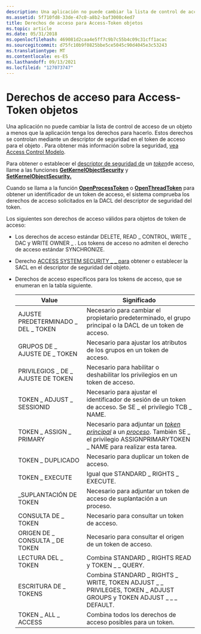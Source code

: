 ```yaml
---
description: Una aplicación no puede cambiar la lista de control de acceso de un objeto a menos que la aplicación tenga los derechos para hacerlo.
ms.assetid: 5f710fd8-33de-47c0-a8b2-baf3008c4ed7
title: Derechos de acceso para Access-Token objetos
ms.topic: article
ms.date: 05/31/2018
ms.openlocfilehash: 469081d2caa4e5ff7c9b7c55b4c09c31cff1acac
ms.sourcegitcommit: d75fc10b9f0825bbe5ce5045c90d4045e3c53243
ms.translationtype: MT
ms.contentlocale: es-ES
ms.lasthandoff: 09/13/2021
ms.locfileid: "127073747"
---
```

# <a name="access-rights-for-access-token-objects"></a>Derechos de acceso para Access-Token objetos

Una aplicación no puede cambiar la lista de control de acceso de un objeto a menos que la aplicación tenga los derechos para hacerlo. Estos derechos se controlan mediante un descriptor de seguridad en el token de acceso para el objeto . Para obtener más información sobre la seguridad, [vea Access Control Modelo](access-control-model.md).

Para obtener o establecer el [descriptor de seguridad de](security-descriptors.md) un [*token*](/windows/desktop/SecGloss/a-gly)de acceso, llame a las funciones [**GetKernelObjectSecurity**](/windows/win32/api/securitybaseapi/nf-securitybaseapi-getkernelobjectsecurity) y [**SetKernelObjectSecurity.**](/windows/win32/api/securitybaseapi/nf-securitybaseapi-setkernelobjectsecurity)

Cuando se llama a la función [**OpenProcessToken**](/windows/win32/api/processthreadsapi/nf-processthreadsapi-openprocesstoken) o [**OpenThreadToken**](/windows/win32/api/processthreadsapi/nf-processthreadsapi-openthreadtoken) para obtener [](access-rights-and-access-masks.md) un identificador de un token de acceso, el sistema comprueba los derechos de acceso solicitados en la DACL del descriptor de seguridad del token.

Los siguientes son derechos de acceso válidos para objetos de token de acceso:

-   Los derechos de acceso estándar DELETE, READ \_ CONTROL, WRITE \_ DAC y WRITE OWNER \_ . [](standard-access-rights.md) Los tokens de acceso no admiten el derecho de acceso estándar SYNCHRONIZE.
-   Derecho [ACCESS SYSTEM SECURITY \_ \_ para](sacl-access-right.md) obtener o establecer la SACL en el descriptor de seguridad del objeto.
-   Derechos de acceso específicos para los tokens de acceso, que se enumeran en la tabla siguiente.

    | Value                     | Significado                                                                                                                                                                                                                                                                           |
    |---------------------------|-----------------------------------------------------------------------------------------------------------------------------------------------------------------------------------------------------------------------------------------------------------------------------------|
    | AJUSTE PREDETERMINADO \_ DEL \_ TOKEN    | Necesario para cambiar el propietario predeterminado, el grupo principal o la DACL de un token de acceso.                                                                                                                                                                                                  |
    | GRUPOS DE \_ AJUSTE DE \_ TOKEN     | Necesario para ajustar los atributos de los grupos en un token de acceso.                                                                                                                                                                                                               |
    | PRIVILEGIOS \_ DE \_ AJUSTE DE TOKEN | Necesario para habilitar o deshabilitar los privilegios en un token de acceso.                                                                                                                                                                                                                  |
    | TOKEN \_ ADJUST \_ SESSIONID  | Necesario para ajustar el identificador de sesión de un token de acceso. Se SE \_ el privilegio TCB \_ NAME.                                                                                                                                                                                    |
    | TOKEN \_ ASSIGN \_ PRIMARY    | Necesario para adjuntar un [*token principal*](/windows/desktop/SecGloss/p-gly) a un [*proceso*](/windows/desktop/SecGloss/p-gly). También SE \_ el privilegio ASSIGNPRIMARYTOKEN \_ NAME para realizar esta tarea. |
    | TOKEN \_ DUPLICADO          | Necesario para duplicar un token de acceso.                                                                                                                                                                                                                                            |
    | TOKEN \_ EXECUTE            | Igual que STANDARD \_ RIGHTS \_ EXECUTE.                                                                                                                                                                                                                                                |
    | \_SUPLANTACIÓN DE TOKEN        | Necesario para adjuntar un token de acceso de suplantación a un proceso.                                                                                                                                                                                                                    |
    | CONSULTA DE \_ TOKEN              | Necesario para consultar un token de acceso.                                                                                                                                                                                                                                                |
    | ORIGEN DE \_ CONSULTA \_ DE TOKEN      | Necesario para consultar el origen de un token de acceso.                                                                                                                                                                                                                                  |
    | LECTURA DEL \_ TOKEN               | Combina STANDARD \_ RIGHTS READ y TOKEN \_ \_ QUERY.                                                                                                                                                                                                                                 |
    | ESCRITURA DE \_ TOKENS              | Combina STANDARD \_ RIGHTS \_ WRITE, TOKEN ADJUST \_ \_ PRIVILEGES, TOKEN \_ ADJUST GROUPS y TOKEN ADJUST \_ \_ \_ DEFAULT.                                                                                                                                                                   |
    | TOKEN \_ ALL \_ ACCESS        | Combina todos los derechos de acceso posibles para un token.                                                                                                                                                                                                                                  |

    

     

 

 

